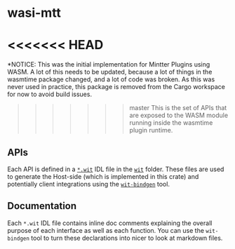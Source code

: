 # wasi-mtt

<<<<<<< HEAD
=======
*NOTICE: This was the initial implementation for Mintter Plugins using WASM. A lot of this needs to be updated, because a lot of things in the wasmtime package changed, and a lot of code was broken. As this was never used in practice, this package is removed from the Cargo workspace for now to avoid build issues.

>>>>>>> master
This is the set of APIs that are exposed to the WASM module running inside the
wasmtime plugin runtime.

## APIs

Each API is defined in a
[`*.wit`](https://github.com/WebAssembly/component-model/blob/main/design/mvp/WIT.md)
IDL file in the [`wit`](./wit) folder. These files are used to generate the
Host-side (which is implemented in this crate) and potentially client
integrations using the
[`wit-bindgen`](https://github.com/bytecodealliance/wit-bindgen) tool.

## Documentation

Each `*.wit` IDL file contains inline doc comments explaining the overall
purpose of each interface as well as each function. You can use the
`wit-bindgen` tool to turn these declarations into nicer to look at markdown
files.
